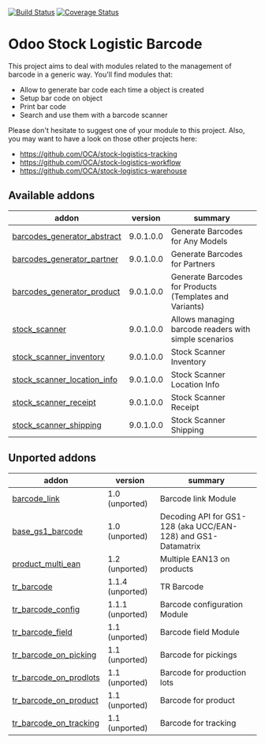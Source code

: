 [![Build Status](https://travis-ci.org/OCA/stock-logistics-barcode.svg?branch=9.0)](https://travis-ci.org/OCA/stock-logistics-barcode)
[![Coverage Status](https://img.shields.io/coveralls/OCA/stock-logistics-barcode.svg)](https://coveralls.io/r/OCA/stock-logistics-barcode?branch=9.0)

Odoo Stock Logistic Barcode
===========================


This project aims to deal with modules related to the management of barcode in a generic way. You'll find modules that:

 - Allow to generate bar code each time a object is created
 - Setup bar code on object
 - Print bar code
 - Search and use them with a barcode scanner

Please don't hesitate to suggest one of your module to this project. Also, you may want to have a look on those other projects here:

 - https://github.com/OCA/stock-logistics-tracking
 - https://github.com/OCA/stock-logistics-workflow
 - https://github.com/OCA/stock-logistics-warehouse

[//]: # (addons)
Available addons
----------------
addon | version | summary
--- | --- | ---
[barcodes_generator_abstract](barcodes_generator_abstract/) | 9.0.1.0.0 | Generate Barcodes for Any Models
[barcodes_generator_partner](barcodes_generator_partner/) | 9.0.1.0.0 | Generate Barcodes for Partners
[barcodes_generator_product](barcodes_generator_product/) | 9.0.1.0.0 | Generate Barcodes for Products (Templates and Variants)
[stock_scanner](stock_scanner/) | 9.0.1.0.0 | Allows managing barcode readers with simple scenarios
[stock_scanner_inventory](stock_scanner_inventory/) | 9.0.1.0.0 | Stock Scanner Inventory
[stock_scanner_location_info](stock_scanner_location_info/) | 9.0.1.0.0 | Stock Scanner Location Info
[stock_scanner_receipt](stock_scanner_receipt/) | 9.0.1.0.0 | Stock Scanner Receipt
[stock_scanner_shipping](stock_scanner_shipping/) | 9.0.1.0.0 | Stock Scanner Shipping

Unported addons
---------------
addon | version | summary
--- | --- | ---
[barcode_link](barcode_link/) | 1.0 (unported) | Barcode link Module
[base_gs1_barcode](base_gs1_barcode/) | 1.0 (unported) | Decoding API for GS1-128 (aka UCC/EAN-128) and GS1-Datamatrix
[product_multi_ean](product_multi_ean/) | 1.2 (unported) | Multiple EAN13 on products
[tr_barcode](tr_barcode/) | 1.1.4 (unported) | TR Barcode
[tr_barcode_config](tr_barcode_config/) | 1.1.1 (unported) | Barcode configuration Module
[tr_barcode_field](tr_barcode_field/) | 1.1 (unported) | Barcode field Module
[tr_barcode_on_picking](tr_barcode_on_picking/) | 1.1 (unported) | Barcode for pickings
[tr_barcode_on_prodlots](tr_barcode_on_prodlots/) | 1.1 (unported) | Barcode for production lots
[tr_barcode_on_product](tr_barcode_on_product/) | 1.1 (unported) | Barcode for product
[tr_barcode_on_tracking](tr_barcode_on_tracking/) | 1.1 (unported) | Barcode for tracking

[//]: # (end addons)
